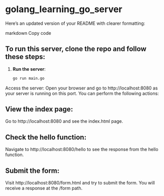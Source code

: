 # golang_learning_go_server

Here’s an updated version of your README with clearer formatting:

markdown
Copy code
## To run this server, clone the repo and follow these steps:

1. **Run the server**:
   ```bash
   go run main.go
Access the server:
Open your browser and go to http://localhost:8080 as your server is running on this port.
You can perform the following actions:
## View the index page:

Go to http://localhost:8080 and see the index.html page.
## Check the hello function:

Navigate to http://localhost:8080/hello to see the response from the hello function.
## Submit the form:

Visit http://localhost:8080/form.html and try to submit the form. You will receive a response at the /form path.

